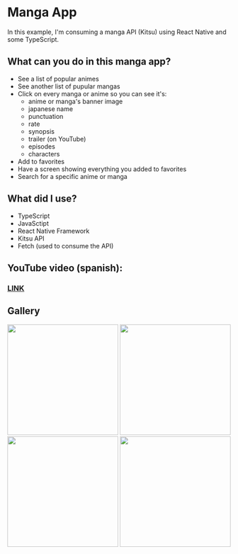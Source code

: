 # Manga App
In this example, I'm consuming a manga API (Kitsu) using React Native and some TypeScript.
## What can you do in this manga app?
- See a list of popular animes
- See another list of pupular mangas
- Click on every manga or anime so you can see it's:
  - anime or manga's banner image 
  - japanese name
  - punctuation
  - rate
  - synopsis
  - trailer (on YouTube)
  - episodes
  - characters
- Add to favorites
- Have a screen showing everything you added to favorites
- Search for a specific anime or manga
## What did I use?
- TypeScript
- JavaSctipt
- React Native Framework
- Kitsu API
- Fetch (used to consume the API)
## YouTube video (spanish):
### [LINK](https://www.youtube.com/watch?v=tvAVt8YADDg)
## Gallery
<img src="https://github.com/DeusEli/Manga-app/assets/54603839/66f8033b-a344-42d0-a21f-2c17c36571a9" width="250"/>
<img src="https://github.com/DeusEli/Manga-app/assets/54603839/d93d6278-b8e4-4a78-8178-c21a5eb48627" width="250"/>
<img src="https://github.com/DeusEli/Manga-app/assets/54603839/07bc9113-6714-45e6-92ab-5dca41366b37" width="250"/>
<img src="https://github.com/DeusEli/Manga-app/assets/54603839/f2fa4463-10a2-42dd-8b2a-e4f4c773e307" width="250"/>
